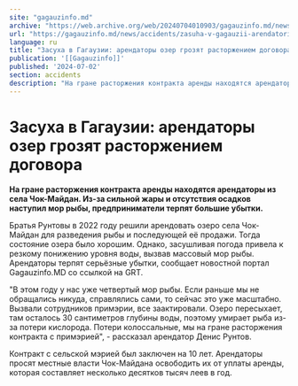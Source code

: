 ```yaml
---
site: "gagauzinfo.md"
archive: "https://web.archive.org/web/20240704010903/gagauzinfo.md/news/accidents/zasuha-v-gagauzii-arendatori-ozer-grozyat-rastorzheniem-dogovora"
url: "https://gagauzinfo.md/news/accidents/zasuha-v-gagauzii-arendatori-ozer-grozyat-rastorzheniem-dogovora"
language: ru
title: "Засуха в Гагаузии: арендаторы озер грозят расторжением договора"
publication: '[[Gagauzinfo]]'
published: '2024-07-02'
section: accidents
description: "На гране расторжения контракта аренды находятся арендаторы из села Чок-Майдан. Из-за сильной жары и отсутствия осадков наступил мор рыбы, предприниматели терпят большие убытки."
---
```


# Засуха в Гагаузии: арендаторы озер грозят расторжением договора

**На гране расторжения контракта аренды находятся арендаторы из села Чок-Майдан. Из-за сильной жары и отсутствия осадков наступил мор рыбы, предприниматели терпят большие убытки.**

Братья Рунтовы в 2022 году решили арендовать озеро села Чок-Майдан для разведения рыбы и последующей её продажи. Тогда состояние озера было хорошим. Однако, засушливая погода привела к резкому понижению уровня воды, вызвав массовый мор рыбы. Арендаторы терпят серьёзные убытки, сообщает новостной портал Gagauzinfo.MD со ссылкой на GRT.

"В этом году у нас уже четвертый мор рыбы. Если раньше мы не обращались никуда, справлялись сами, то сейчас это уже масштабно. Вызвали сотрудников примэрии, все заактировали. Озеро пересыхает, там осталось 30 сантиметров глубины воды, поэтому умирает рыба из-за потери кислорода. Потери колоссальные, мы на гране расторжения контракта с примэрией", - рассказал арендатор Денис Рунтов.

Контракт с сельской мэрией был заключен на 10 лет. Арендаторы просят местные власти Чок-Майдана освободить их от уплаты аренды, которая составляет несколько десятков тысяч леев в год.